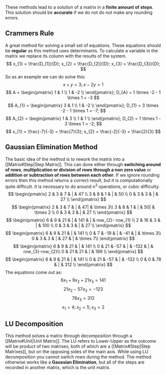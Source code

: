 These methods lead to a solution of a matrix in a **finite amount of steps**. This solution should be **accurate** if we do not do not make any rounding errors.
## Crammers Rule
A great method for solving a small set of equations. These equations should be **regular** as this method uses determinants. To calculate a variable in the matrix we replace its column with the results of the system.
$$
x_{1} = \frac{D_{1}}{D};
x_{2} = \frac{D_{2}}{D};
x_{3} = \frac{D_{3}}{D};
$$
So as an example we can do solve this:
$$
x + y = 3;
x - 2y = 1
$$
$$
A =
\begin{pmatrix}
1 & 1 \\
1 & -2 \\
\end{pmatrix};
D_{A} = 1 \times -2 - 1 \times 1 = -3
$$
$$
A_{1} =
\begin{pmatrix}
3 & 1 \\
1 & -2 \\
\end{pmatrix};
D_{1} = 3 \times -2 - 1 \times 1 = -7;
$$
$$
A_{2} =
\begin{pmatrix}
1 & 3 \\
1 & 1 \\
\end{pmatrix};
D_{2} = 1 \times 1 - 3 \times 1 = -2;
$$
$$
x_{1} = \frac{-7}{-3} = \frac{7}{3};
x_{2} = \frac{-2}{-3} = \frac{2}{3}
$$
## Gaussian Elimination Method
The basic idea of the method is to rework the matrix into a [[Matrix#Step|Step Matrix]]. This can done either through **switching around of rows**, **multiplication or division of rows through a non zero value** or **addition or subtraction of rows between each other**. If we ignore rounding errors then this method returns a correct result, but it is computationally quite difficult. It is necessary to do around n<sup>3</sup> operations, or cubic difficulty.
$$
\begin{pmatrix}
2 & 3 & 7 & | & 47 \\
3 & 8 & 1 & | & 50 \\
0 & 3 & 3 & | & 27 \\
\end{pmatrix}
$$
$$
\begin{pmatrix}
2 & 3 & 7 & | & 47| &  \times 3\\ 
3 & 8 & 1 & | & 50| &  \times 2 \\
0 & 3 & 3 & | & 27 \\
\end{pmatrix}
$$
$$
\begin{pmatrix}
6 & 9 & 21 & | & 141 & | & row_{2}- row_{1} \\ 
2 & 16 & 3 & | & 100 \\
0 & 3 & 3 & | & 27 \\
\end{pmatrix}
$$
$$
\begin{pmatrix}
6 & 9 & 21 & | & 141 \\ 
0 & 7 & -19 & | & -41  & | & \times 3\\
0 & 3 & 3 & | & 27  & | & \times 7\\
\end{pmatrix}
$$
$$
\begin{pmatrix}
6 & 9 & 21 & | & 141 \\ 
0 & 21 & -57 & | & -132 & | & row_{3}-row_{2}\\
0 & 21 & 21 & | & 189 \\
\end{pmatrix}
$$
$$
\begin{pmatrix}
6 & 9 & 21 & | & 141 \\ 
0 & 21 & -57 & | & -132 \\
0 & 0 & 78 & | & 312 \\
\end{pmatrix}
$$
The equations come out as:
$$
6x_{1} + 9x_{2} + 21x_{3} = 141
$$
$$
21x_{2} - 57x_{3} = -123
$$
$$
78x_{3} = 312
$$
$$
x_{1}=4;
x_{2}=5;
x_{3}=2
$$
## LU Decomposition
This method solves a matrix through decomposition through a [[Matrix#Unit|Unit Matrix]]. The LU refers to Lower-Upper as the outcome will be product of two matrixes, both of which are a [[Matrix#Step|Step Matrixes]], but on the opposing sides of the main axis. While using LU decomposition you cannot switch rows during the method. The method otherwise works like a **Gaussian Elimination**, but all of the steps are recorded in another matrix, which is the unit matrix.